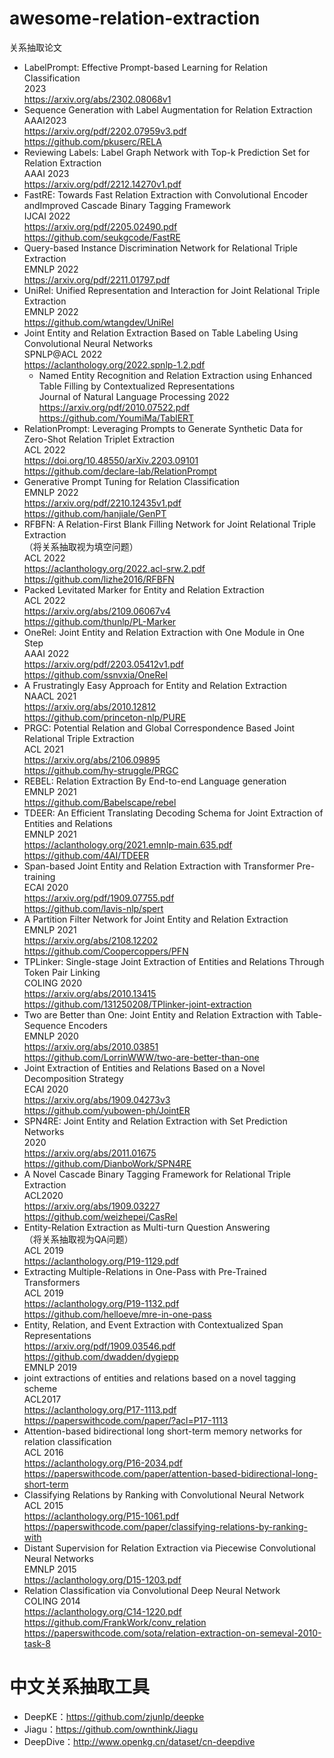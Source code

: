 # awesome-relation-extraction
关系抽取论文
- LabelPrompt: Effective Prompt-based Learning for Relation Classification<br>
2023<br>
https://arxiv.org/abs/2302.08068v1<br>
- Sequence Generation with Label Augmentation for Relation Extraction<br>
AAAI2023<br>
https://arxiv.org/pdf/2202.07959v3.pdf<br>
https://github.com/pkuserc/RELA<br>
- Reviewing Labels: Label Graph Network with Top-k Prediction Set for Relation Extraction<br>
AAAI 2023<br>
https://arxiv.org/pdf/2212.14270v1.pdf<br>
- FastRE: Towards Fast Relation Extraction with Convolutional Encoder andImproved Cascade Binary Tagging Framework<br>
IJCAI 2022<br>
https://arxiv.org/pdf/2205.02490.pdf<br>
https://github.com/seukgcode/FastRE
- Query-based Instance Discrimination Network for Relational Triple Extraction<br>
EMNLP 2022<br>
https://arxiv.org/pdf/2211.01797.pdf
- UniRel: Unified Representation and Interaction for Joint Relational Triple Extraction<br>
EMNLP 2022<br>
https://github.com/wtangdev/UniRel
- Joint Entity and Relation Extraction Based on Table Labeling Using Convolutional Neural Networks<br>
SPNLP@ACL 2022<br>
https://aclanthology.org/2022.spnlp-1.2.pdf<br>
  - Named Entity Recognition and Relation Extraction using Enhanced Table Filling by Contextualized Representations<br>
  Journal of Natural Language Processing 2022<br>
  https://arxiv.org/pdf/2010.07522.pdf<br>
  https://github.com/YoumiMa/TablERT
- RelationPrompt: Leveraging Prompts to Generate Synthetic Data for Zero-Shot Relation Triplet Extraction<br>
ACL 2022<br>
https://doi.org/10.48550/arXiv.2203.09101<br>
https://github.com/declare-lab/RelationPrompt<br>
- Generative Prompt Tuning for Relation Classification<br>
EMNLP 2022<br>
https://arxiv.org/pdf/2210.12435v1.pdf<br>
https://github.com/hanjiale/GenPT<br>
- RFBFN: A Relation-First Blank Filling Network for Joint Relational Triple Extraction<br>
（将关系抽取视为填空问题）<br>
ACL 2022<br>
https://aclanthology.org/2022.acl-srw.2.pdf<br>
https://github.com/lizhe2016/RFBFN<br>
- Packed Levitated Marker for Entity and Relation Extraction<br>
ACL 2022<br>
https://arxiv.org/abs/2109.06067v4<br>
https://github.com/thunlp/PL-Marker<br>
- OneRel: Joint Entity and Relation Extraction with One Module in One Step<br>
AAAI 2022<br>
https://arxiv.org/pdf/2203.05412v1.pdf<br>
https://github.com/ssnvxia/OneRel<br>
- A Frustratingly Easy Approach for Entity and Relation Extraction<br>
NAACL 2021<br>
https://arxiv.org/abs/2010.12812<br>
https://github.com/princeton-nlp/PURE<br>
- PRGC: Potential Relation and Global Correspondence Based Joint Relational Triple Extraction<br>
ACL 2021<br>
https://arxiv.org/abs/2106.09895<br>
https://github.com/hy-struggle/PRGC<br>
- REBEL: Relation Extraction By End-to-end Language generation<br>
EMNLP 2021<br>
https://github.com/Babelscape/rebel<br>
- TDEER: An Efficient Translating Decoding Schema for Joint Extraction of Entities and Relations<br>
EMNLP 2021<br>
https://aclanthology.org/2021.emnlp-main.635.pdf<br>
https://github.com/4AI/TDEER<br>
- Span-based Joint Entity and Relation Extraction with Transformer Pre-training<br>
ECAI 2020<br>
https://arxiv.org/pdf/1909.07755.pdf<br>
https://github.com/lavis-nlp/spert<br>
- A Partition Filter Network for Joint Entity and Relation Extraction<br>
EMNLP 2021<br>
https://arxiv.org/abs/2108.12202<br>
https://github.com/Coopercoppers/PFN<br>
- TPLinker: Single-stage Joint Extraction of Entities and Relations Through Token Pair Linking<br>
COLING 2020<br>
https://arxiv.org/abs/2010.13415<br>
https://github.com/131250208/TPlinker-joint-extraction<br>
- Two are Better than One: Joint Entity and Relation Extraction with Table-Sequence Encoders<br>
EMNLP 2020<br>
https://arxiv.org/abs/2010.03851<br>
https://github.com/LorrinWWW/two-are-better-than-one<br>
- Joint Extraction of Entities and Relations Based on a Novel Decomposition Strategy<br>
ECAI 2020<br>
https://arxiv.org/abs/1909.04273v3<br>
https://github.com/yubowen-ph/JointER<br>
- SPN4RE: Joint Entity and Relation Extraction with Set Prediction Networks<br>
2020<br>
https://arxiv.org/abs/2011.01675<br>
https://github.com/DianboWork/SPN4RE<br>
- A Novel Cascade Binary Tagging Framework for Relational Triple Extraction <br>
ACL2020<br>
https://arxiv.org/abs/1909.03227<br>
https://github.com/weizhepei/CasRel<br>
- Entity-Relation Extraction as Multi-turn Question Answering<br>
（将关系抽取视为QA问题）<br>
ACL 2019<br>
https://aclanthology.org/P19-1129.pdf<br>
- Extracting Multiple-Relations in One-Pass with Pre-Trained Transformers<br>
ACL 2019<br>
https://aclanthology.org/P19-1132.pdf<br>
https://github.com/helloeve/mre-in-one-pass<br>
- Entity, Relation, and Event Extraction with Contextualized Span Representations<br>
https://arxiv.org/pdf/1909.03546.pdf<br>
https://github.com/dwadden/dygiepp<br>
EMNLP 2019
- joint extractions of entities and relations based on a novel tagging scheme<br>
ACL2017<br>
https://aclanthology.org/P17-1113.pdf<br>
https://paperswithcode.com/paper/?acl=P17-1113<br>
- Attention-based bidirectional long short-term memory networks for relation classification<br>
ACL 2016<br>
https://aclanthology.org/P16-2034.pdf<br>
https://paperswithcode.com/paper/attention-based-bidirectional-long-short-term<br>
- Classifying Relations by Ranking with Convolutional Neural Network<br>
ACL 2015<br>
https://aclanthology.org/P15-1061.pdf<br>
https://paperswithcode.com/paper/classifying-relations-by-ranking-with<br>
- Distant Supervision for Relation Extraction via Piecewise Convolutional Neural Networks<br>
EMNLP 2015<br>
https://aclanthology.org/D15-1203.pdf<br>
- Relation Classification via Convolutional Deep Neural Network<br>
COLING 2014<br>
https://aclanthology.org/C14-1220.pdf<br>
https://github.com/FrankWork/conv_relation<br>
https://paperswithcode.com/sota/relation-extraction-on-semeval-2010-task-8<br>

# 中文关系抽取工具
- DeepKE：https://github.com/zjunlp/deepke
- Jiagu：https://github.com/ownthink/Jiagu
- DeepDive：http://www.openkg.cn/dataset/cn-deepdive
